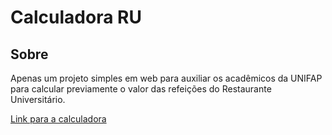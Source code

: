 # Calculadora RU

## Sobre
Apenas um projeto simples em web para auxiliar os acadêmicos da UNIFAP para calcular previamente o valor das refeições do Restaurante Universitário.

[Link para a calculadora](https://higorslva.github.io/calculadora-ru)
